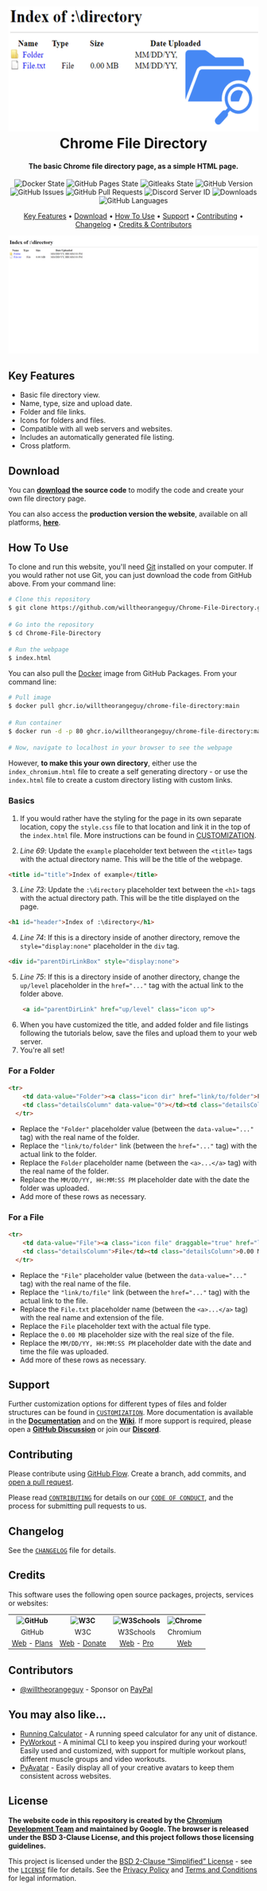 <!-- Logo -->
<h1 align="center">
  <img src="https://raw.githubusercontent.com/willtheorangeguy/Chrome-File-Directory/main/docs/images/logo.png" height="250px" width="550px" alt="Chrome File Directory">
  <br>
  Chrome File Directory
  <br>
</h1>

<!-- Copy -->
<h4 align="center">The basic Chrome file directory page, as a simple HTML page.</h4>

<!-- Badges -->
<div align="center">
  <!-- Stability -->
  <img alt="Docker State" src="https://github.com/willtheorangeguy/Chrome-File-Directory/actions/workflows/docker-pubish.yml/badge.svg">
  <!-- Stability -->
  <img alt="GitHub Pages State" src="https://github.com/willtheorangeguy/Chrome-File-Directory/actions/workflows/pages/pages-build-deployment/badge.svg">
  <!-- Gitleaks -->
  <img alt="Gitleaks State" src="https://github.com/willtheorangeguy/Chrome-File-Directory/actions/workflows/gitleaks.yml/badge.svg">
  <!-- Version -->
  <img alt="GitHub Version" src="https://img.shields.io/github/v/release/willtheorangeguy/Chrome-File-Directory">
  <!-- Issues -->
  <img alt="GitHub Issues" src="https://img.shields.io/github/issues/willtheorangeguy/Chrome-File-Directory">
  <!-- Pull Requests -->
  <img alt="GitHub Pull Requests" src="https://img.shields.io/github/issues-pr/willtheorangeguy/Chrome-File-Directory">
  <!-- Discord -->
  <img alt="Discord Server ID" src="https://img.shields.io/discord/962928406595514379">
  <!-- Downloads -->
  <img alt="Downloads" src="https://img.shields.io/github/downloads/willtheorangeguy/Chrome-File-Directory/total">
  <!-- Language Count -->
  <img alt="GitHub Languages" src="https://img.shields.io/github/languages/count/willtheorangeguy/Chrome-File-Directory">
</div>

<!-- Navigation -->
<p align="center">
  <a href="#key-features">Key Features</a> •
  <a href="#download">Download</a> •
  <a href="#how-to-use">How To Use</a> •
  <a href="#support">Support</a> •
  <a href="#contributing">Contributing</a> •
  <a href="#changelog">Changelog</a> •
  <a href="#credits">Credits & Contributors</a>
</p>

<!-- Screenshot(s) -->
![screenshot](https://raw.githubusercontent.com/willtheorangeguy/Chrome-File-Directory/main/docs/images/welcome.png)

## Key Features

* Basic file directory view.
* Name, type, size and upload date.
* Folder and file links.
* Icons for folders and files.
* Compatible with all web servers and websites.
* Includes an automatically generated file listing.
* Cross platform.

## Download

You can **[download](https://github.com/willtheorangeguy/Chrome-File-Directory/releases/latest) the source code** to modify the code and create your own file directory page.

You can also access the **production version the website**, available on all platforms, **[here](https://willtheorangeguy.github.io/Chrome-File-Directory/)**.

## How To Use

To clone and run this website, you'll need [Git](https://git-scm.com/downloads) installed on your computer. If you would rather not use Git, you can just download the code from GitHub above. From your command line:

```bash
# Clone this repository
$ git clone https://github.com/willtheorangeguy/Chrome-File-Directory.git

# Go into the repository
$ cd Chrome-File-Directory

# Run the webpage
$ index.html
```

You can also pull the [Docker](https://www.docker.com/) image from GitHub Packages. From your command line:

```bash
# Pull image
$ docker pull ghcr.io/willtheorangeguy/chrome-file-directory:main

# Run container
$ docker run -d -p 80 ghcr.io/willtheorangeguy/chrome-file-directory:main

# Now, navigate to localhost in your browser to see the webpage
```

However, **to make this your own directory**, either use the `index_chromium.html` file to create a self generating directory - or use the `index.html` file to create a custom directory listing with custom links.

### Basics

1. If you would rather have the styling for the page in its own separate location, copy the `style.css` file to that location and link it in the top of the `index.html` file. More instructions can be found in [CUSTOMIZATION](https://github.com/willtheorangeguy/Chrome-File-Directory/tree/main/docs/CUSTOMIZATION.md).

2. _Line 69_: Update the `example` placeholder text between the `<title>` tags with the actual directory name. This will be the title of the webpage.

```html
<title id="title">Index of example</title>
```

3. _Line 73_: Update the `:\directory` placeholder text between the `<h1>` tags with the actual directory path. This will be the title displayed on the page.

```html
<h1 id="header">Index of :\directory</h1>
```

4. _Line 74_: If this is a directory inside of another directory, remove the `style="display:none"` placeholder in the `div` tag.

```html
<div id="parentDirLinkBox" style="display:none">
```

5. _Line 75_: If this is a directory inside of another directory, change the `up/level` placeholder in the `href="..."` tag with the actual link to the folder above.

```html
    <a id="parentDirLink" href="up/level" class="icon up">
```

6. When you have customized the title, and added folder and file listings following the tutorials below, save the files and upload them to your web server.
7. You're all set!

### For a Folder

```html
<tr>
    <td data-value="Folder"><a class="icon dir" href="link/to/folder">Folder</a></td>
    <td class="detailsColumn" data-value="0"></td><td class="detailsColumn">MM/DD/YY, HH:MM:SS PM</td>
  </tr>
```

* Replace the `"Folder"` placeholder value (between the `data-value="..."` tag) with the real name of the folder.
* Replace the `"link/to/folder"` link (between the `href="..."` tag) with the actual link to the folder.
* Replace the `Folder` placeholder name (between the `<a>...</a>` tag) with the real name of the folder.
* Replace the `MM/DD/YY, HH:MM:SS PM` placeholder date with the date the folder was uploaded.
* Add more of these rows as necessary.

### For a File

```html
<tr>
    <td data-value="File"><a class="icon file" draggable="true" href="link/to/file">File.txt</a></td>
    <td class="detailsColumn">File</td><td class="detailsColumn">0.00 MB</td><td class="detailsColumn">MM/DD/YY, HH:MM:SS PM</td>
  </tr>
```

* Replace the `"File"` placeholder value (between the `data-value="..."` tag) with the real name of the file.
* Replace the `"link/to/file"` link (between the `href="..."` tag) with the actual link to the file.
* Replace the `File.txt` placeholder name (between the `<a>...</a>` tag) with the real name and extension of the file.
* Replace the `File` placeholder text with the actual file type.
* Replace the `0.00 MB` placeholder size with the real size of the file.
* Replace the `MM/DD/YY, HH:MM:SS PM` placeholder date with the date and time the file was uploaded.
* Add more of these rows as necessary.

## Support

Further customization options for different types of files and folder structures can be found in [`CUSTOMIZATION`](https://github.com/willtheorangeguy/Chrome-File-Directory/blob/main/docs/CUSTOMIZATION.md). More documentation is available in the **[Documentation](https://github.com/willtheorangeguy/Chrome-File-Directory/tree/main/docs)** and on the **[Wiki](https://github.com/willtheorangeguy/Chrome-File-Directory/wiki)**. If more support is required, please open a **[GitHub Discussion](https://github.com/willtheorangeguy/Chrome-File-Directory/discussions/new)** or join our **[Discord](https://discord.gg/b7XPBfzZPC)**.

## Contributing

Please contribute using [GitHub Flow](https://guides.github.com/introduction/flow). Create a branch, add commits, and [open a pull request](https://github.com/willtheorangeguy/Chrome-File-Directory/compare).

Please read [`CONTRIBUTING`](CONTRIBUTING.md) for details on our [`CODE OF CONDUCT`](CODE_OF_CONDUCT.md), and the process for submitting pull requests to us.

## Changelog

See the [`CHANGELOG`](CHANGELOG.md) file for details.

## Credits

This software uses the following open source packages, projects, services or websites:

<!-- Credits Table -->
<table>
  <tr>
    <th align="center"><img src="https://applets.imgix.net/https%3A%2F%2Fassets.ifttt.com%2Fimages%2Fchannels%2F2107379463%2Ficons%2Fmonochrome_large.png?w=240&h=240&s=8a19bbc158996d098e2fb18310ba7f33" width="150" height="150" alt="GitHub"/></th>
    <th align="center"><img src="https://pbs.twimg.com/profile_images/1069553420854591489/stZUQMcC_400x400.jpg" width="150" height="150" alt="W3C"/></th>
    <th align="center"><img src="https://videos.w3schools.com/files/images/w3schools_logo_500_04AA6D.png" width="150" height="150" alt="W3Schools"/></th>
    <th align="center"><img src="https://upload.wikimedia.org/wikipedia/commons/thumb/2/28/Chromium_Logo.svg/1200px-Chromium_Logo.svg.png" width="150" height="150" alt="Chrome"/></th>
  </tr>
  <tr>
    <td align="center">GitHub</td>
    <td align="center">W3C</td>
    <td align="center">W3Schools</td>
    <td align="center">Chromium</td>
  </tr>
  <tr>
    <td align="center"><a href="https://github.com/">Web</a> - <a href="https://github.com/pricing">Plans</a></td>
    <td align="center"><a href="https://www.w3.org">Web</a> - <a href="https://www.w3.org/support/">Donate</a></td>
    <td align="center"><a href="https://www.w3schools.com">Web</a> - <a href="https://www.w3schools.com/pro/index.php">Pro</a></td>
    <td align="center"><a href="https://www.chromium.org/chromium-projects/">Web</a></td>
  </tr>
</table>

## Contributors

* [@willtheorangeguy](https://github.com/willtheorangeguy) - Sponsor on [PayPal](https://paypal.me/wvdg44?country.x=CA&locale.x=en_US)

## You may also like...

* [Running Calculator](https://github.com/willtheorangeguy/Running-Calculator) - A running speed calculator for any unit of distance.
* [PyWorkout](https://github.com/willtheorangeguy/PyWorkout) - A minimal CLI to keep you inspired during your workout! Easily used and customized, with support for multiple workout plans, different muscle groups and video workouts.
* [PyAvatar](https://github.com/willtheorangeguy/PyAvatar) - Easily display all of your creative avatars to keep them consistent across websites.

## License

**The website code in this repository is created by the [Chromium Development Team](https://www.chromium.org/Home/) and maintained by Google. The browser is released under the BSD 3-Clause License, and this project follows those licensing guidelines.**

This project is licensed under the [BSD 2-Clause “Simplified” License](https://choosealicense.com/licenses/bsd-2-clause/) - see the [`LICENSE`](LICENSE.md) file for details. See the [Privacy Policy](https://github.com/willtheorangeguy/Chrome-File-Directory/blob/main/docs/legal/PRIVACY.md) and [Terms and Conditions](https://github.com/willtheorangeguy/Chrome-File-Directory/blob/main/docs/legal/TERMS.md) for legal information.
